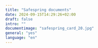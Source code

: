 ```yaml
---
title: "Safespring documents"
date: 2024-09-15T14:29:26+02:00
draft: false
intro: ""
documentimage: "safespring_card_20.jpg"
general: "yes"
language: "en"
---
```

